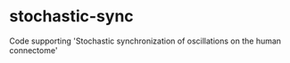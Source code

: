 # stochastic-sync
 Code supporting 'Stochastic synchronization of oscillations on the human connectome'
